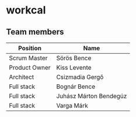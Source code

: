 # workcal
## Team members
|Position|Name|
|---|---|
|Scrum Master|Sörös Bence|
|Product Owner|Kiss Levente|
|Architect|Csizmadia Gergő|
|Full stack|Bognár Bence|
|Full stack|Juhász Márton Bendegúz|
|Full stack|Varga Márk|
